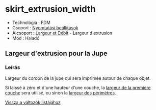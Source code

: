 # skirt\_extrusion\_width

* Technológia : FDM
* Csoport : [Nyomtatási beállítások](../../../konfig/print_settings)
* Alcsoport : [Largeur et Débit](../../beallitasok/print_settings.md#largeur-et-débit) - Largeur d'extrusion
* Mód : Haladó

## Largeur d'extrusion pour la Jupe

### Leírás

Largeur du cordon de la jupe qui sera imprimée autour de chaque objet.

Si laissé à zéro et d'une hauteur d'une couche, la [largeur de la première couche](first_layer_extrusion_width.md) sera utilisé, ou sinon la [largeur des périmètres](perimeter_extrusion_width.md).

[Vissza a változók listájához](../../variable_list)

